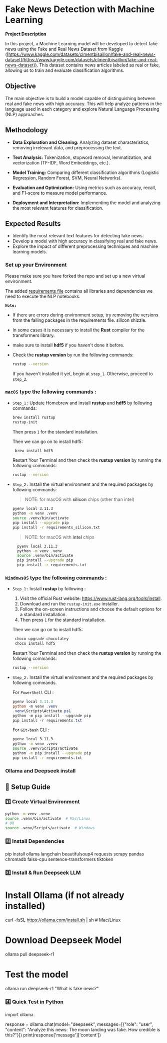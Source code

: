 # Fake News Detection with Machine Learning

**Project Description**

In this project, a Machine Learning model will be developed to detect fake news using the Fake and Real News Dataset from Kaggle ([https://www.kaggle.com/datasets/clmentbisaillon/fake-and-real-news-dataset](https://www.kaggle.com/datasets/clmentbisaillon/fake-and-real-news-dataset)). This dataset contains news articles labeled as real or fake, allowing us to train and evaluate classification algorithms.

## **Objective**

The main objective is to build a model capable of distinguishing between real and fake news with high accuracy. This will help analyze patterns in the language used in each category and explore Natural Language Processing (NLP) approaches.


## Methodology

- **Data Exploration and Cleaning:** Analyzing dataset characteristics, removing irrelevant data, and preprocessing the text.

- **Text Analysis:** Tokenization, stopword removal, lemmatization, and vectorization (TF-IDF, Word Embeddings, etc.).

- **Model Training:** Comparing different classification algorithms (Logistic Regression, Random Forest, SVM, Neural Networks).

- **Evaluation and Optimization:** Using metrics such as accuracy, recall, and F1-score to measure model performance.

- **Deployment and Interpretation:** Implementing the model and analyzing the most relevant features for classification.

## Expected Results

* Identify the most relevant text features for detecting fake news.
* Develop a model with high accuracy in classifying real and fake news.
* Explore the impact of different preprocessing techniques and machine learning models.



### Set up your Environment

Please make sure you have forked the repo and set up a new virtual environment.

The added [requirements file](requirements.txt) contains all libraries and dependencies we need to execute the NLP notebooks.

**`Note:`**

- If there are errors during environment setup, try removing the versions from the failing packages in the requirements file. silicon shizzle.
- In some cases it is necessary to install the **Rust** compiler for the transformers library.
- make sure to install **hdf5** if you haven't done it before.

 - Check the **rustup version**  by run the following commands:
    ```sh
    rustup --version
    ```
    If you haven't installed it yet, begin at `step_1`. Otherwise, proceed to `step_2`.


### **`macOS`** type the following commands : 

- `Step_1:` Update Homebrew and install **rustup** and **hdf5** by following commands:

    ```BASH
    brew install rustup
    rustup-init
    ```
    Then press ```1``` for the standard installation.
    
    Then we can go on to install hdf5:
    
    ```BASH
     brew install hdf5
    ```

  Restart Your Terminal and then check the **rustup version**  by running the following commands:
     ```sh
    rustup --version
    ```
 
- `Step_2:` Install the virtual environment and the required packages by following commands:

  > NOTE: for macOS with **silicon** chips (other than intel)
    ```BASH
    pyenv local 3.11.3
    python -m venv .venv
    source .venv/bin/activate
    pip install --upgrade pip
    pip install -r requirements_silicon.txt
    ```
  > NOTE: for macOS with **intel** chips
  ```BASH
    pyenv local 3.11.3
    python -m venv .venv
    source .venv/bin/activate
    pip install --upgrade pip
    pip install -r requirements.txt
    ```

    
### **`WindowsOS`** type the following commands :

- `Step_1:` Install **rustup**  by following :
  
  1. Visit the official Rust website: https://www.rust-lang.org/tools/install.
  2. Download and run the `rustup-init.exe` installer.
  3. Follow the on-screen instructions and choose the default options for a standard installation.
  4. Then press ```1``` for the standard installation.
 
     
    Then we can go on to install hdf5:

    ```sh
     choco upgrade chocolatey
     choco install hdf5
    ```
    Restart Your Terminal and then check the **rustup version**  by running the following commands:
  
     ```sh
    rustup --version
    ```

- `Step_2:` Install the virtual environment and the required packages by following commands.

   For `PowerShell` CLI :

    ```PowerShell
    pyenv local 3.11.3
    python -m venv .venv
    .venv\Scripts\Activate.ps1
    python -m pip install --upgrade pip
    pip install -r requirements.txt
    ```

    For `Git-bash` CLI :
  
    ```BASH
    pyenv local 3.11.3
    python -m venv .venv
    source .venv/Scripts/activate
    python -m pip install --upgrade pip
    pip install -r requirements.txt
    ```



### Ollama and Deepseek install

## 🚀 Setup Guide

### **1️⃣ Create Virtual Environment**
```bash
python -m venv .venv
source .venv/bin/activate  # Mac/Linux
# OR
source .venv/Scripts/activate  # Windows
```

### 2️⃣ Install Dependencies

pip install ollama langchain beautifulsoup4 requests scrapy pandas chromadb faiss-cpu sentence-transformers tiktoken

### 3️⃣ Install & Run Deepseek LLM

# Install Ollama (if not already installed)
curl -fsSL https://ollama.com/install.sh | sh  # Mac/Linux
# Download Deepseek Model
ollama pull deepseek-r1
# Test the model
ollama run deepseek-r1 "What is fake news?"

### 4️⃣ Quick Test in Python

import ollama

response = ollama.chat(model="deepseek", messages=[{"role": "user", "content": "Analyze this news: The moon landing was fake. How credible is this?"}])
print(response['message']['content'])